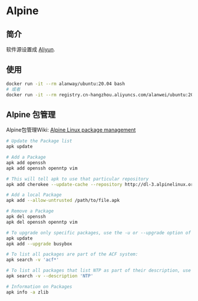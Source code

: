 # Alpine 

## 简介

软件源设置成 [Aliyun](https://mirrors.tuna.tsinghua.edu.cn/help/ubuntu/).

## 使用

```sh
docker run -it --rm alanway/ubuntu:20.04 bash
# 或者
docker run -it --rm registry.cn-hangzhou.aliyuncs.com/alanwei/ubuntu:20.04 bash
```

## Alpine 包管理

Alpine包管理Wiki: [Alpine Linux package management](https://wiki.alpinelinux.org/wiki/Alpine_Linux_package_management)

```sh
# Update the Package list
apk update 

# Add a Package
apk add openssh 
apk add openssh openntp vim

# This will tell apk to use that particular repository
apk add cherokee --update-cache --repository http://dl-3.alpinelinux.org/alpine/edge/testing/ --allow-untrusted

# Add a local Package
apk add --allow-untrusted /path/to/file.apk

# Remove a Package
apk del openssh
apk del openssh openntp vim

# To upgrade only specific packages, use the -u or --upgrade option of the add command: 
apk update
apk add --upgrade busybox 

# To list all packages are part of the ACF system: 
apk search -v 'acf*' 

# To list all packages that list NTP as part of their description, use the -d or --description option: 
apk search -v --description 'NTP' 

# Information on Packages
apk info -a zlib
```